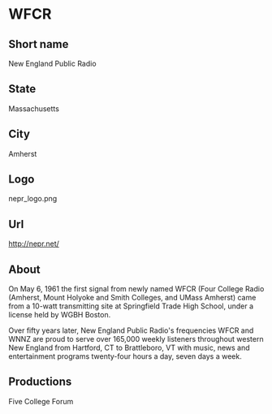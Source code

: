 # WFCR

## Short name

New England Public Radio

## State

Massachusetts

## City

Amherst

## Logo

nepr\_logo.png

## Url

http://nepr.net/

## About

On May 6, 1961 the first signal from newly named WFCR (Four College
Radio (Amherst, Mount Holyoke and Smith Colleges, and UMass Amherst) came from
a 10-watt transmitting site at Springfield Trade High School, under a license
held by WGBH Boston.

Over fifty years later, New England Public Radio's frequencies
WFCR and WNNZ are proud to serve over 165,000 weekly listeners throughout western
New England from Hartford, CT to Brattleboro, VT with music, news and entertainment
programs twenty-four hours a day, seven days a week.


## Productions

Five College Forum
